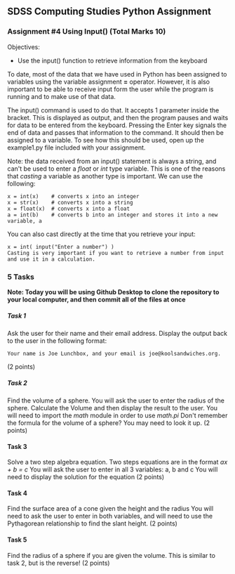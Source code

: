 ## SDSS Computing Studies Python Assignment
### Assignment #4 Using Input() (Total Marks 10)

Objectives:
* Use the input() function to retrieve information from the keyboard

To date, most of the data that we have used in Python has been assigned to variables using the variable assignment **=** operator.  However, it is also important to be able to receive input form the user while the program is running and to make use of that data. 

The input() command is used to do that.  It accepts 1 parameter inside the bracket. This is displayed as output, and then the program pauses and waits for data to be entered from the keyboard.  Pressing the Enter key signals the end of data and passes that information to the command.  It should then be assigned to a variable.  To see how this should be used, open up the example1.py file included with your assignment.

Note: the data received from an input() statement is always a string, and can't be used to enter a *float* or *int* type variable.  This is one of the reasons that *casting* a variable as another type is important.  We can use the following:

```
x = int(x)    # converts x into an integer
x = str(x)    # converts x into a string
x = float(x)  # converts x into a float
a = int(b)    # converts b into an integer and stores it into a new variable, a
```

You can also cast directly at the time that you retrieve your input:
```
x = int( input("Enter a number") )
Casting is very important if you want to retrieve a number from input and use it in a calculation.

```

### 5 Tasks

**Note: Today you will be using Github Desktop to clone the repository to your local computer, and then commit all of the files at once**
##### Task 1
Ask the user for their name and their email address.
Display the output back to the user in the following format:
```
Your name is Joe Lunchbox, and your email is joe@koolsandwiches.org.
```
(2 points) 

##### Task 2
Find the volume of a sphere.
You will ask the user to enter the radius of the sphere.
Calculate the Volume and then display the result to the user.
You will need to import the *math* module in order to use *math.pi*
Don't remember the formula for the volume of a sphere? You may need to look it up.
(2 points)

#### Task 3
Solve a two step algebra equation.
Two steps equations are in the format *ax + b = c*
You will ask the user to enter in all 3 variables: a, b and c
You will need to display the solution for the equation
(2 points)

#### Task 4
Find the surface area of a cone given the height and the radius
You will need to ask the user to enter in both variables, and will need to use the Pythagorean relationship to find the slant height.
(2 points)

#### Task 5
Find the radius of a sphere if you are given the volume.
This is similar to task 2, but is the reverse!
(2 points)
